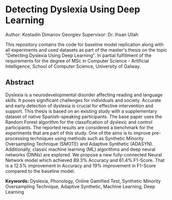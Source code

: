 # Detecting Dyslexia Using Deep Learning

Author: Kostadin Dimanov Georgiev
Supervisor: Dr. Ihsan Ullah

This repository contains the code for baseline model replication along with all experiments and used datasets as part of the master's thesis on the topic "Detecting Dyslexia Using Deep Learning". In partial fulfillment of the requirements for the degree of MSc in Computer Science - Artificial Intelligence, School of Computer Science, University of Galway.

## Abstract

Dyslexia is a neurodevelopmental disorder affecting reading and language skills. It poses significant challenges for individuals and society. Accurate and early detection of dyslexia is crucial for effective intervention and support. This thesis is based on an existing study with a supplementary dataset of native Spanish-speaking participants. The base paper uses the Random Forest algorithm for the classification of dyslexic and control participants. The reported results are considered a benchmark for the experiments that are part of this study. One of the aims is to improve pre-processing techniques using methods such as Synthetic Minority Oversampling Technique (SMOTE) and Adaptive Synthetic (ADASYN). Additionally, classic machine learning (ML) algorithms and deep neural networks (DNNs) are explored. We propose a new fully-connected Neural Network model which achieved 89.3% Accuracy and 61.4% F1-Score. That is a 12.5% improvement in Accuracy and 19% improvement in F1-Score compared to the baseline model.

**Keywords:**   Dyslexia, Phonology, Online Gamified Test, Synthetic Minority Oversampling Technique, Adaptive Synthetic, Machine Learning, Deep Learning
